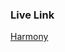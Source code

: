 
### Live Link
[Harmony]([https://duckduckgo.com](https://harmony-ed17b.web.app/)https://harmony-ed17b.web.app/)
